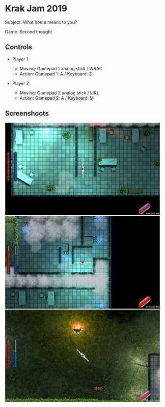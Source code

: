 # Krak Jam 2019
Subject: What home means to you?

Game: Second thought

## Controls
* Player 1
    * Moving: Gamepad 1 analog stick / WSAD
    * Action: Gamepad 1: A / Keyboard: Z

* Player 2
    * Moving: Gamepad 2 analog stick / IJKL
    * Action: Gamepad 2: A / Keyboard: M

  
## Screenshoots
![Alt text](screenshoots/s1.png?raw=true "screenshoots/s1.png")  
![Alt text](screenshoots/s2.png?raw=true "screenshoots/s2.png")  
![Alt text](screenshoots/s3.png?raw=true "screenshoots/s3.png")  
 